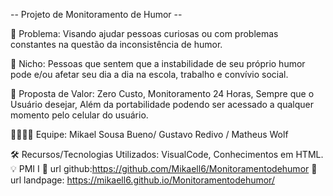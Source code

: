 -- Projeto de Monitoramento de Humor --

🙁 Problema: Visando ajudar pessoas curiosas ou com problemas constantes na questão da inconsistência de humor.

🙂 Nicho: Pessoas que sentem que a instabilidade de seu próprio humor pode e/ou afetar seu dia a dia na escola, trabalho e convívio social.

🎁 Proposta de Valor: Zero Custo, Monitoramento 24 Horas, Sempre que o Usuário desejar, Além da portabilidade podendo ser acessado a qualquer momento pelo celular do usuário.

🧑‍💻👩‍💻 Equipe: Mikael Sousa Bueno/ Gustavo Redivo / Matheus Wolf

🛠️ Recursos/Tecnologias Utilizados: VisualCode, Conhecimentos em HTML.
💡 PMI I
🔗 url github:https://github.com/Mikaell6/Monitoramentodehumor
🛬 url landpage: https://mikaell6.github.io/Monitoramentodehumor/

